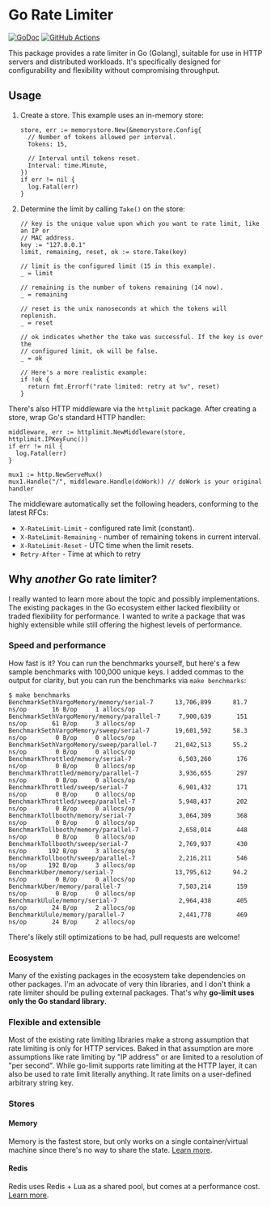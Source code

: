 # Go Rate Limiter

[![GoDoc](https://img.shields.io/badge/go-documentation-blue.svg?style=flat-square)](https://pkg.go.dev/mod/github.com/sethvargo/go-limiter)
[![GitHub Actions](https://img.shields.io/github/workflow/status/sethvargo/go-limiter/Test?style=flat-square)](https://github.com/sethvargo/go-limiter/actions?query=workflow%3ATest)


This package provides a rate limiter in Go (Golang), suitable for use in HTTP
servers and distributed workloads. It's specifically designed for
configurability and flexibility without compromising throughput.


## Usage

1.  Create a store. This example uses an in-memory store:

    ```golang
    store, err := memorystore.New(&memorystore.Config{
      // Number of tokens allowed per interval.
      Tokens: 15,

      // Interval until tokens reset.
      Interval: time.Minute,
    })
    if err != nil {
      log.Fatal(err)
    }
    ```

1.  Determine the limit by calling `Take()` on the store:

    ```golang
    // key is the unique value upon which you want to rate limit, like an IP or
    // MAC address.
    key := "127.0.0.1"
    limit, remaining, reset, ok := store.Take(key)

    // limit is the configured limit (15 in this example).
    _ = limit

    // remaining is the number of tokens remaining (14 now).
    _ = remaining

    // reset is the unix nanoseconds at which the tokens will replenish.
    _ = reset

    // ok indicates whether the take was successful. If the key is over the
    // configured limit, ok will be false.
    _ = ok

    // Here's a more realistic example:
    if !ok {
      return fmt.Errorf("rate limited: retry at %v", reset)
    }
    ```

There's also HTTP middleware via the `httplimit` package. After creating a
store, wrap Go's standard HTTP handler:

```golang
middleware, err := httplimit.NewMiddleware(store, httplimit.IPKeyFunc())
if err != nil {
  log.Fatal(err)
}

mux1 := http.NewServeMux()
mux1.Handle("/", middleware.Handle(doWork)) // doWork is your original handler
```

The middleware automatically set the following headers, conforming to the latest
RFCs:

- `X-RateLimit-Limit` - configured rate limit (constant).
- `X-RateLimit-Remaining` - number of remaining tokens in current interval.
- `X-RateLimit-Reset` - UTC time when the limit resets.
- `Retry-After` - Time at which to retry


## Why _another_ Go rate limiter?

I really wanted to learn more about the topic and possibly implementations. The
existing packages in the Go ecosystem either lacked flexibility or traded
flexibility for performance. I wanted to write a package that was highly
extensible while still offering the highest levels of performance.


### Speed and performance

How fast is it? You can run the benchmarks yourself, but here's a few sample
benchmarks with 100,000 unique keys. I added commas to the output for clarity,
but you can run the benchmarks via `make benchmarks`:

```text
$ make benchmarks
BenchmarkSethVargoMemory/memory/serial-7      13,706,899      81.7 ns/op       16 B/op     1 allocs/op
BenchmarkSethVargoMemory/memory/parallel-7     7,900,639       151 ns/op       61 B/op     3 allocs/op
BenchmarkSethVargoMemory/sweep/serial-7       19,601,592      58.3 ns/op        0 B/op     0 allocs/op
BenchmarkSethVargoMemory/sweep/parallel-7     21,042,513      55.2 ns/op        0 B/op     0 allocs/op
BenchmarkThrottled/memory/serial-7             6,503,260       176 ns/op        0 B/op     0 allocs/op
BenchmarkThrottled/memory/parallel-7           3,936,655       297 ns/op        0 B/op     0 allocs/op
BenchmarkThrottled/sweep/serial-7              6,901,432       171 ns/op        0 B/op     0 allocs/op
BenchmarkThrottled/sweep/parallel-7            5,948,437       202 ns/op        0 B/op     0 allocs/op
BenchmarkTollbooth/memory/serial-7             3,064,309       368 ns/op        0 B/op     0 allocs/op
BenchmarkTollbooth/memory/parallel-7           2,658,014       448 ns/op        0 B/op     0 allocs/op
BenchmarkTollbooth/sweep/serial-7              2,769,937       430 ns/op      192 B/op     3 allocs/op
BenchmarkTollbooth/sweep/parallel-7            2,216,211       546 ns/op      192 B/op     3 allocs/op
BenchmarkUber/memory/serial-7                 13,795,612      94.2 ns/op        0 B/op     0 allocs/op
BenchmarkUber/memory/parallel-7                7,503,214       159 ns/op        0 B/op     0 allocs/op
BenchmarkUlule/memory/serial-7                 2,964,438       405 ns/op       24 B/op     2 allocs/op
BenchmarkUlule/memory/parallel-7               2,441,778       469 ns/op       24 B/op     2 allocs/op
```

There's likely still optimizations to be had, pull requests are welcome!


### Ecosystem

Many of the existing packages in the ecosystem take dependencies on other
packages. I'm an advocate of very thin libraries, and I don't think a rate
limiter should be pulling external packages. That's why **go-limit uses only the
Go standard library**.


### Flexible and extensible

Most of the existing rate limiting libraries make a strong assumption that rate
limiting is only for HTTP services. Baked in that assumption are more
assumptions like rate limiting by "IP address" or are limited to a resolution of
"per second". While go-limit supports rate limiting at the HTTP layer, it can
also be used to rate limit literally anything. It rate limits on a user-defined
arbitrary string key.


### Stores

#### Memory

Memory is the fastest store, but only works on a single container/virtual
machine since there's no way to share the state.
[Learn more](https://pkg.go.dev/github.com/sethvargo/go-limiter/memorystore).

#### Redis

Redis uses Redis + Lua as a shared pool, but comes at a performance cost.
[Learn more](https://pkg.go.dev/github.com/sethvargo/go-limiter/redisstore).
